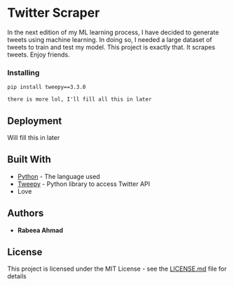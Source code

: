# Twitter Scraper

In the next edition of my ML learning process, I have decided to generate tweets using machine learning. In doing so, I needed a large dataset of tweets to train and test my model. This project is exactly that. It scrapes tweets. Enjoy friends. 

### Installing

```
pip install tweepy==3.3.0
```
```
there is more lol, I'll fill all this in later
```

## Deployment

Will fill this in later 

## Built With

* [Python](https://www.python.org/downloads/) - The language used
* [Tweepy](http://www.tweepy.org/) - Python library to access Twitter API
* Love 

## Authors

* **Rabeea Ahmad**

## License

This project is licensed under the MIT License - see the [LICENSE.md](LICENSE.md) file for details
